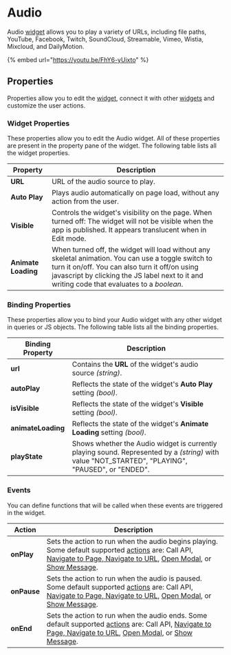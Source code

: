 # Audio

Audio [widget](./) allows you to play a variety of URLs, including file paths, YouTube, Facebook, Twitch, SoundCloud, Streamable, Vimeo, Wistia, Mixcloud, and DailyMotion.

{% embed url="https://youtu.be/FhY6-yUixto" %}

## Properties

Properties allow you to edit the [widget](./), connect it with other [widgets](./) and customize the user actions.

### Widget Properties

These properties allow you to edit the Audio widget. All of these properties are present in the property pane of the widget. The following table lists all the widget properties.

| Property            | Description                                                                                                                                                                                                                                           |
| ------------------- | ----------------------------------------------------------------------------------------------------------------------------------------------------------------------------------------------------------------------------------------------------- |
| **URL**             | URL of the audio source to play.                                                                                                                                                                                                                      |
| **Auto Play**       | Plays audio automatically on page load, without any action from the user.                                                                                                                                                                             |
| **Visible**         | Controls the widget's visibility on the page. When turned off: The widget will not be visible when the app is published. It appears translucent when in Edit mode.                                                                                    |
| **Animate Loading** | When turned off, the widget will load without any skeletal animation. You can use a toggle switch to turn it on/off. You can also turn it off/on using javascript by clicking the JS label next to it and writing code that evaluates to a _boolean_. |

### Binding Properties

These properties allow you to bind your Audio widget with any other widget in queries or JS objects. The following table lists all the binding properties.

| Binding Property   | Description                                                                                                                                        |
| ------------------ | -------------------------------------------------------------------------------------------------------------------------------------------------- |
| **url**            | Contains the **URL** of the widget's audio source _(string)_.                                                                                      |
| **autoPlay**       | Reflects the state of the widget's **Auto Play** setting _(bool)_.                                                                                 |
| **isVisible**      | Reflects the state of the widget's **Visible** setting _(bool)_.                                                                                   |
| **animateLoading** | Reflects the state of the widget's **Animate Loading** setting _(bool)_.                                                                           |
| **playState**      | Shows whether the Audio widget is currently playing sound. Represented by a _(string)_ with value "NOT\_STARTED", "PLAYING", "PAUSED", or "ENDED". |

### Events

You can define functions that will be called when these events are triggered in the widget.

| Action      | Description                                                                                                                                                                                                                                                                                                                                                                    |
| ----------- | ------------------------------------------------------------------------------------------------------------------------------------------------------------------------------------------------------------------------------------------------------------------------------------------------------------------------------------------------------------------------------ |
| **onPlay**  | Sets the action to run when the audio begins playing. Some default supported [actions](../appsmith-framework/widget-actions/) are: Call API, [Navigate to Page, Navigate to URL](../appsmith-framework/widget-actions/navigateto.md), [Open Modal](../appsmith-framework/widget-actions/show-modal.md), or [Show Message](../appsmith-framework/widget-actions/show-alert.md). |
| **onPause** | Sets the action to run when the audio is paused. Some default supported [actions](../appsmith-framework/widget-actions/) are: Call API, [Navigate to Page, Navigate to URL](../appsmith-framework/widget-actions/navigateto.md), [Open Modal](../appsmith-framework/widget-actions/show-modal.md), or [Show Message](../appsmith-framework/widget-actions/show-alert.md).      |
| **onEnd**   | Sets the action to run when the audio ends. Some default supported [actions](../appsmith-framework/widget-actions/) are: Call API, [Navigate to Page, Navigate to URL](../appsmith-framework/widget-actions/navigateto.md), [Open Modal](../appsmith-framework/widget-actions/show-modal.md), or [Show Message](../appsmith-framework/widget-actions/show-alert.md).           |
